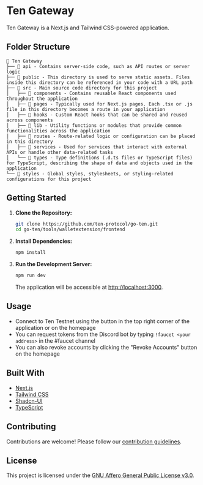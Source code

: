 # Ten Gateway

Ten Gateway is a Next.js and Tailwind CSS-powered application.

## Folder Structure

```
📁 Ten Gateway
├── 📁 api - Contains server-side code, such as API routes or server logic
├── 📁 public - This directory is used to serve static assets. Files inside this directory can be referenced in your code with a URL path
├── 📁 src - Main source code directory for this project
│   ├── 📁 components - Contains reusable React components used throughout the application
│   ├── 📁 pages - Typically used for Next.js pages. Each .tsx or .js file in this directory becomes a route in your application
│   ├── 📁 hooks - Custom React hooks that can be shared and reused across components
│   ├── 📁 lib - Utility functions or modules that provide common functionalities across the application
│   ├── 📁 routes - Route-related logic or configuration can be placed in this directory
│   ├── 📁 services - Used for services that interact with external APIs or handle other data-related tasks
│   └── 📁 types - Type definitions (.d.ts files or TypeScript files) for TypeScript, describing the shape of data and objects used in the application
└── 📁 styles - Global styles, stylesheets, or styling-related configurations for this project
```

## Getting Started

1. **Clone the Repository:**
   ```bash
   git clone https://github.com/ten-protocol/go-ten.git
   cd go-ten/tools/walletextension/frontend
   ```

2. **Install Dependencies:**
   ```bash
   npm install
   ```

3. **Run the Development Server:**
   ```bash
   npm run dev
   ```

   The application will be accessible at [http://localhost:3000](http://localhost:3000).

## Usage

- Connect to Ten Testnet using the button in the top right corner of the application or on the homepage
- You can request tokens from the Discord bot by typing `!faucet <your address>` in the #faucet channel
- You can also revoke accounts by clicking the "Revoke Accounts" button on the homepage

## Built With

- [Next.js](https://nextjs.org/)
- [Tailwind CSS](https://tailwindcss.com/)
- [Shadcn-UI](https://shadcn.com/)
- [TypeScript](https://www.typescriptlang.org/)


## Contributing

Contributions are welcome! Please follow our [contribution guidelines](/docs/_docs/community/contributions.md).

## License

This project is licensed under the [GNU Affero General Public License v3.0](/LICENSE).